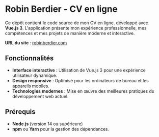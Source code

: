 # Robin Berdier - CV en ligne

Ce dépôt contient le code source de mon CV en ligne, développé avec **Vue.js 3**. L'application présente mon expérience professionnelle, mes compétences et mes projets de manière moderne et interactive.

**URL du site** : [robinberdier.com](https://robinberdier.com)

## Fonctionnalités

- **Interface interactive** : Utilisation de Vue.js 3 pour une expérience utilisateur dynamique.
- **Design responsive** : Optimisé pour les ordinateurs de bureau et les appareils mobiles.
- **Technologies modernes** : Mise en œuvre des meilleures pratiques du développement web actuel.

## Prérequis

- **Node.js** (version 14 ou supérieure)
- **npm** ou **Yarn** pour la gestion des dépendances.